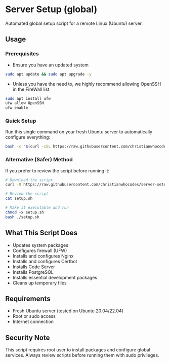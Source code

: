 # Server Setup (global)
Automated global setup script for a remote Linux (Ubuntu) server.
## Usage

### Prerequisites
- Ensure you have an updated system

```bash
sudo apt update && sudo apt upgrade -y
```

- Unless you have the need to, we highly recommend allowing OpenSSH in the FireWall list

```bash
sudo apt install ufw
ufw allow OpenSSH
ufw enable
```

### Quick Setup
Run this single command on your fresh Ubuntu server to automatically configure everything:

```bash
bash -c "$(curl -sSL https://raw.githubusercontent.com/christianwhocodes/server-setup/main/global/setup.sh)"
```

### Alternative (Safer) Method
If you prefer to review the script before running it:

```bash
# Download the script
curl -O https://raw.githubusercontent.com/christianwhocodes/server-setup/main/global/setup.sh

# Review the script
cat setup.sh

# Make it executable and run
chmod +x setup.sh
bash ./setup.sh
```

## What This Script Does

- Updates system packages
- Configures firewall (UFW)
- Installs and configures Nginx
- Installs and configures Certbot
- Installs Code Server
- Installs PostgreSQL
- Installs essential development packages
- Cleans up temporary files

## Requirements

- Fresh Ubuntu server (tested on Ubuntu 20.04/22.04)
- Root or sudo access
- Internet connection

## Security Note

This script requires root user to install packages and configure global services. Always review scripts before running them with sudo privileges.
